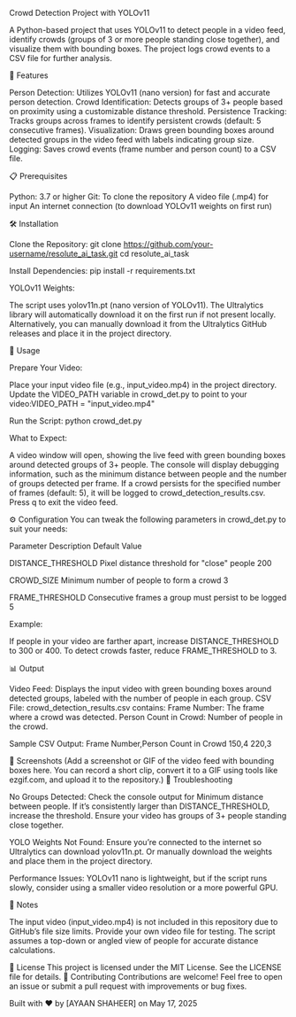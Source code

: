 Crowd Detection Project with YOLOv11
 
A Python-based project that uses YOLOv11 to detect people in a video feed, identify crowds (groups of 3 or more people standing close together), and visualize them with bounding boxes. The project logs crowd events to a CSV file for further analysis.

🌟 Features

Person Detection: Utilizes YOLOv11 (nano version) for fast and accurate person detection.
Crowd Identification: Detects groups of 3+ people based on proximity using a customizable distance threshold.
Persistence Tracking: Tracks groups across frames to identify persistent crowds (default: 5 consecutive frames).
Visualization: Draws green bounding boxes around detected groups in the video feed with labels indicating group size.
Logging: Saves crowd events (frame number and person count) to a CSV file.

📋 Prerequisites

Python: 3.7 or higher
Git: To clone the repository
A video file (.mp4) for input
An internet connection (to download YOLOv11 weights on first run)

🛠️ Installation

Clone the Repository:
git clone https://github.com/your-username/resolute_ai_task.git
cd resolute_ai_task


Install Dependencies:
pip install -r requirements.txt


YOLOv11 Weights:

The script uses yolov11n.pt (nano version of YOLOv11). The Ultralytics library will automatically download it on the first run if not present locally.
Alternatively, you can manually download it from the Ultralytics GitHub releases and place it in the project directory.



🚀 Usage

Prepare Your Video:

Place your input video file (e.g., input_video.mp4) in the project directory.
Update the VIDEO_PATH variable in crowd_det.py to point to your video:VIDEO_PATH = "input_video.mp4"




Run the Script:
python crowd_det.py


What to Expect:

A video window will open, showing the live feed with green bounding boxes around detected groups of 3+ people.
The console will display debugging information, such as the minimum distance between people and the number of groups detected per frame.
If a crowd persists for the specified number of frames (default: 5), it will be logged to crowd_detection_results.csv.
Press q to exit the video feed.



⚙️ Configuration
You can tweak the following parameters in crowd_det.py to suit your needs:



Parameter
Description
Default Value



DISTANCE_THRESHOLD
Pixel distance threshold for "close" people
200


CROWD_SIZE
Minimum number of people to form a crowd
3


FRAME_THRESHOLD
Consecutive frames a group must persist to be logged
5


Example:

If people in your video are farther apart, increase DISTANCE_THRESHOLD to 300 or 400.
To detect crowds faster, reduce FRAME_THRESHOLD to 3.

📊 Output

Video Feed: Displays the input video with green bounding boxes around detected groups, labeled with the number of people in each group.
CSV File: crowd_detection_results.csv contains:
Frame Number: The frame where a crowd was detected.
Person Count in Crowd: Number of people in the crowd.



Sample CSV Output:
Frame Number,Person Count in Crowd
150,4
220,3

📸 Screenshots
(Add a screenshot or GIF of the video feed with bounding boxes here. You can record a short clip, convert it to a GIF using tools like ezgif.com, and upload it to the repository.)
🔧 Troubleshooting

No Groups Detected:
Check the console output for Minimum distance between people. If it’s consistently larger than DISTANCE_THRESHOLD, increase the threshold.
Ensure your video has groups of 3+ people standing close together.


YOLO Weights Not Found:
Ensure you’re connected to the internet so Ultralytics can download yolov11n.pt.
Or manually download the weights and place them in the project directory.


Performance Issues:
YOLOv11 nano is lightweight, but if the script runs slowly, consider using a smaller video resolution or a more powerful GPU.



📝 Notes

The input video (input_video.mp4) is not included in this repository due to GitHub’s file size limits. Provide your own video file for testing.
The script assumes a top-down or angled view of people for accurate distance calculations.

📜 License
This project is licensed under the MIT License. See the LICENSE file for details.
🙌 Contributing
Contributions are welcome! Feel free to open an issue or submit a pull request with improvements or bug fixes.

Built with ❤️ by [AYAAN SHAHEER] on May 17, 2025
